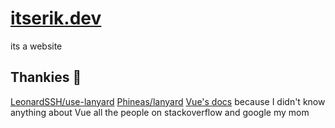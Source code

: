 # [itserik.dev](https://itserik.dev)
its a website

## Thankies 🎉 
[LeonardSSH/use-lanyard](https://github.com/LeonardSSH/use-lanyard)
[Phineas/lanyard](https://github.com/Phineas/lanyard)
[Vue's docs](https://vuejs.org) because I didn't know anything about Vue
all the people on stackoverflow and google
my mom